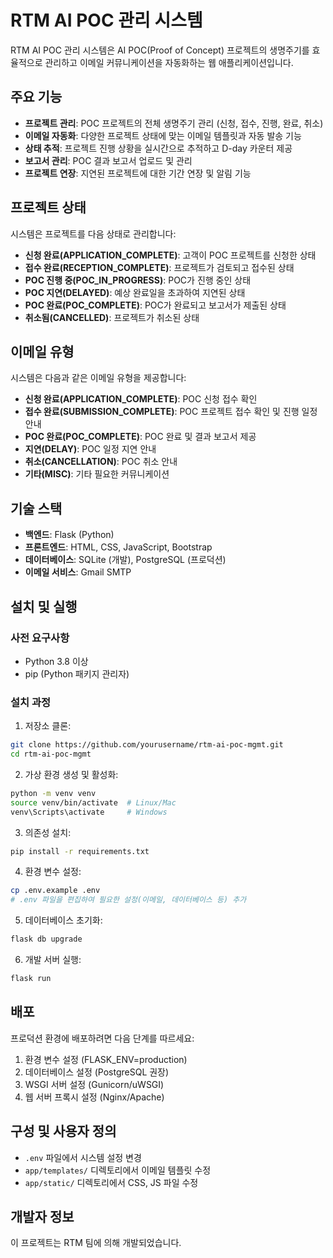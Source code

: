# RTM AI POC 관리 시스템

RTM AI POC 관리 시스템은 AI POC(Proof of Concept) 프로젝트의 생명주기를 효율적으로 관리하고 이메일 커뮤니케이션을 자동화하는 웹 애플리케이션입니다.

## 주요 기능

- **프로젝트 관리**: POC 프로젝트의 전체 생명주기 관리 (신청, 접수, 진행, 완료, 취소)
- **이메일 자동화**: 다양한 프로젝트 상태에 맞는 이메일 템플릿과 자동 발송 기능
- **상태 추적**: 프로젝트 진행 상황을 실시간으로 추적하고 D-day 카운터 제공
- **보고서 관리**: POC 결과 보고서 업로드 및 관리
- **프로젝트 연장**: 지연된 프로젝트에 대한 기간 연장 및 알림 기능

## 프로젝트 상태

시스템은 프로젝트를 다음 상태로 관리합니다:

- **신청 완료(APPLICATION_COMPLETE)**: 고객이 POC 프로젝트를 신청한 상태
- **접수 완료(RECEPTION_COMPLETE)**: 프로젝트가 검토되고 접수된 상태
- **POC 진행 중(POC_IN_PROGRESS)**: POC가 진행 중인 상태
- **POC 지연(DELAYED)**: 예상 완료일을 초과하여 지연된 상태
- **POC 완료(POC_COMPLETE)**: POC가 완료되고 보고서가 제출된 상태
- **취소됨(CANCELLED)**: 프로젝트가 취소된 상태

## 이메일 유형

시스템은 다음과 같은 이메일 유형을 제공합니다:

- **신청 완료(APPLICATION_COMPLETE)**: POC 신청 접수 확인
- **접수 완료(SUBMISSION_COMPLETE)**: POC 프로젝트 접수 확인 및 진행 일정 안내
- **POC 완료(POC_COMPLETE)**: POC 완료 및 결과 보고서 제공
- **지연(DELAY)**: POC 일정 지연 안내
- **취소(CANCELLATION)**: POC 취소 안내
- **기타(MISC)**: 기타 필요한 커뮤니케이션

## 기술 스택

- **백엔드**: Flask (Python)
- **프론트엔드**: HTML, CSS, JavaScript, Bootstrap
- **데이터베이스**: SQLite (개발), PostgreSQL (프로덕션)
- **이메일 서비스**: Gmail SMTP

## 설치 및 실행

### 사전 요구사항

- Python 3.8 이상
- pip (Python 패키지 관리자)

### 설치 과정

1. 저장소 클론:
```bash
git clone https://github.com/yourusername/rtm-ai-poc-mgmt.git
cd rtm-ai-poc-mgmt
```

2. 가상 환경 생성 및 활성화:
```bash
python -m venv venv
source venv/bin/activate  # Linux/Mac
venv\Scripts\activate     # Windows
```

3. 의존성 설치:
```bash
pip install -r requirements.txt
```

4. 환경 변수 설정:
```bash
cp .env.example .env
# .env 파일을 편집하여 필요한 설정(이메일, 데이터베이스 등) 추가
```

5. 데이터베이스 초기화:
```bash
flask db upgrade
```

6. 개발 서버 실행:
```bash
flask run
```

## 배포

프로덕션 환경에 배포하려면 다음 단계를 따르세요:

1. 환경 변수 설정 (FLASK_ENV=production)
2. 데이터베이스 설정 (PostgreSQL 권장)
3. WSGI 서버 설정 (Gunicorn/uWSGI)
4. 웹 서버 프록시 설정 (Nginx/Apache)

## 구성 및 사용자 정의

- `.env` 파일에서 시스템 설정 변경
- `app/templates/` 디렉토리에서 이메일 템플릿 수정
- `app/static/` 디렉토리에서 CSS, JS 파일 수정

## 개발자 정보

이 프로젝트는 RTM 팀에 의해 개발되었습니다. 